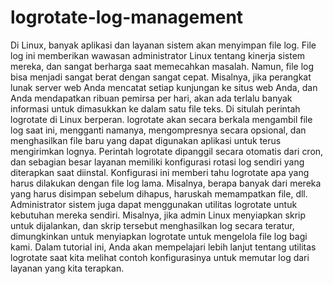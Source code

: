 # logrotate-log-management
Di Linux, banyak aplikasi dan layanan sistem akan menyimpan file log.  File log ini memberikan wawasan administrator Linux tentang kinerja sistem mereka, dan sangat berharga saat memecahkan masalah.  Namun, file log bisa menjadi sangat berat dengan sangat cepat.  Misalnya, jika perangkat lunak server web Anda mencatat setiap kunjungan ke situs web Anda, dan Anda mendapatkan ribuan pemirsa per hari, akan ada terlalu banyak informasi untuk dimasukkan ke dalam satu file teks.   Di situlah perintah logrotate di Linux berperan.  logrotate akan secara berkala mengambil file log saat ini, mengganti namanya, mengompresnya secara opsional, dan menghasilkan file baru yang dapat digunakan aplikasi untuk terus mengirimkan lognya.  Perintah logrotate dipanggil secara otomatis dari cron, dan sebagian besar layanan memiliki konfigurasi rotasi log sendiri yang diterapkan saat diinstal.  Konfigurasi ini memberi tahu logrotate apa yang harus dilakukan dengan file log lama.  Misalnya, berapa banyak dari mereka yang harus disimpan sebelum dihapus, haruskah memampatkan file, dll.   Administrator sistem juga dapat menggunakan utilitas logrotate untuk kebutuhan mereka sendiri.  Misalnya, jika admin Linux menyiapkan skrip untuk dijalankan, dan skrip tersebut menghasilkan log secara teratur, dimungkinkan untuk menyiapkan logrotate untuk mengelola file log bagi kami.  Dalam tutorial ini, Anda akan mempelajari lebih lanjut tentang utilitas logrotate saat kita melihat contoh konfigurasinya untuk memutar log dari layanan yang kita terapkan.
